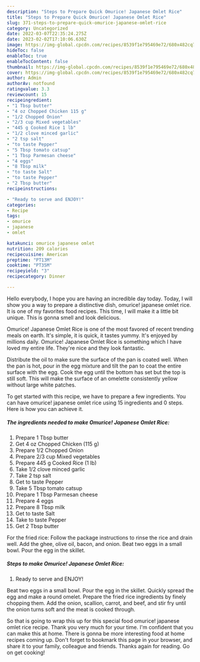 ```yaml
---
description: "Steps to Prepare Quick Omurice! Japanese Omlet Rice"
title: "Steps to Prepare Quick Omurice! Japanese Omlet Rice"
slug: 371-steps-to-prepare-quick-omurice-japanese-omlet-rice
category: Uncategorized
date: 2022-03-07T22:35:24.275Z
date: 2023-02-02T17:10:06.630Z
image: https://img-global.cpcdn.com/recipes/8539f1e795469e72/680x482cq70/omurice-japanese-omlet-rice-recipe-main-photo.jpg
hideToc: false
enableToc: true
enableTocContent: false
thumbnail: https://img-global.cpcdn.com/recipes/8539f1e795469e72/680x482cq70/omurice-japanese-omlet-rice-recipe-main-photo.jpg
cover: https://img-global.cpcdn.com/recipes/8539f1e795469e72/680x482cq70/omurice-japanese-omlet-rice-recipe-main-photo.jpg
author: Admin
authorAv: notfound
ratingvalue: 3.3
reviewcount: 15
recipeingredient:
- "1 Tbsp butter"
- "4 oz Chopped Chicken 115 g"
- "1/2 Chopped Onion"
- "2/3 cup Mixed vegetables"
- "445 g Cooked Rice 1 lb"
- "1/2 clove minced garlic"
- "2 tsp salt"
- "to taste Pepper"
- "5 Tbsp tomato catsup"
- "1 Tbsp Parmesan cheese"
- "4 eggs"
- "8 Tbsp milk"
- "to taste Salt"
- "to taste Pepper"
- "2 Tbsp butter"
recipeinstructions:

- "Ready to serve and ENJOY!"
categories:
- Recipe
tags:
- omurice
- japanese
- omlet

katakunci: omurice japanese omlet 
nutrition: 209 calories
recipecuisine: American
preptime: "PT13M"
cooktime: "PT35M"
recipeyield: "3"
recipecategory: Dinner

---
```



Hello everybody, I hope you are having an incredible day today. Today, I will show you a way to prepare a distinctive dish, omurice! japanese omlet rice. It is one of my favorites food recipes. This time, I will make it a little bit unique. This is gonna smell and look delicious.

Omurice! Japanese Omlet Rice is one of the most favored of recent trending meals on earth. It's simple, it is quick, it tastes yummy. It's enjoyed by millions daily. Omurice! Japanese Omlet Rice is something which I have loved my entire life. They're nice and they look fantastic.

Distribute the oil to make sure the surface of the pan is coated well. When the pan is hot, pour in the egg mixture and tilt the pan to coat the entire surface with the egg. Cook the egg until the bottom has set but the top is still soft. This will make the surface of an omelette consistently yellow without large white patches.


To get started with this recipe, we have to prepare a few ingredients. You can have omurice! japanese omlet rice using 15 ingredients and 0 steps. Here is how you can achieve it.

<!--inarticleads1-->

##### The ingredients needed to make Omurice! Japanese Omlet Rice:

1. Prepare 1 Tbsp butter
1. Get 4 oz Chopped Chicken (115 g)
1. Prepare 1/2 Chopped Onion
1. Prepare 2/3 cup Mixed vegetables
1. Prepare 445 g Cooked Rice (1 lb)
1. Take 1/2 clove minced garlic
1. Take 2 tsp salt
1. Get to taste Pepper
1. Take 5 Tbsp tomato catsup
1. Prepare 1 Tbsp Parmesan cheese
1. Prepare 4 eggs
1. Prepare 8 Tbsp milk
1. Get to taste Salt
1. Take to taste Pepper
1. Get 2 Tbsp butter


For the fried rice: Follow the package instructions to rinse the rice and drain well. Add the ghee, olive oil, bacon, and onion. Beat two eggs in a small bowl. Pour the egg in the skillet. 

<!--inarticleads2-->

##### Steps to make Omurice! Japanese Omlet Rice:


1. Ready to serve and ENJOY!

Beat two eggs in a small bowl. Pour the egg in the skillet. Quickly spread the egg and make a round omelet. Prepare the fried rice ingredients by finely chopping them. Add the onion, scallion, carrot, and beef, and stir fry until the onion turns soft and the meat is cooked through. 

So that is going to wrap this up for this special food omurice! japanese omlet rice recipe. Thank you very much for your time. I'm confident that you can make this at home. There is gonna be more interesting food at home recipes coming up. Don't forget to bookmark this page in your browser, and share it to your family, colleague and friends. Thanks again for reading. Go on get cooking!
